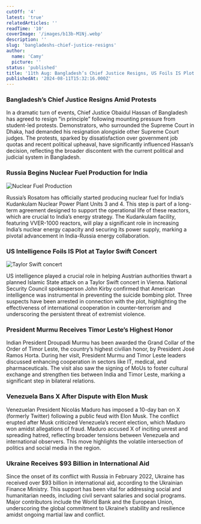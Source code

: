 ```yaml
---
cutOff: '4'
latest: 'true'
relatedArticles: ''
readTime: '10'
coverImage: '/images/b13b-M1Nj.webp'
description: ''
slug: 'bangladeshs-chief-justice-resigns'
author:
  name: 'Camy'
  picture: ''
status: 'published'
title: '11th Aug: Bangladesh’s Chief Justice Resigns, US Foils IS Plot at Swift Concert'
publishedAt: '2024-08-11T15:32:16.000Z'
---
```


### Bangladesh’s Chief Justice Resigns Amid Protests

In a dramatic turn of events, Chief Justice Obaidul Hassan of Bangladesh has agreed to resign “in principle” following mounting pressure from student-led protests. Demonstrators, who surrounded the Supreme Court in Dhaka, had demanded his resignation alongside other Supreme Court judges. The protests, sparked by dissatisfaction over government job quotas and recent political upheaval, have significantly influenced Hassan’s decision, reflecting the broader discontent with the current political and judicial system in Bangladesh.

### Russia Begins Nuclear Fuel Production for India

![Nuclear Fuel Production](/images/b13a-MxOD.webp)

Russia’s Rosatom has officially started producing nuclear fuel for India’s Kudankulam Nuclear Power Plant Units 3 and 4. This step is part of a long-term agreement designed to support the operational life of these reactors, which are crucial to India’s energy strategy. The Kudankulam facility, featuring VVER-1000 reactors, will play a significant role in increasing India’s nuclear energy capacity and securing its power supply, marking a pivotal advancement in India-Russia energy collaboration.

### US Intelligence Foils IS Plot at Taylor Swift Concert

![Taylor Swift concert](/images/b13b-IzOD.webp)

US intelligence played a crucial role in helping Austrian authorities thwart a planned Islamic State attack on a Taylor Swift concert in Vienna. National Security Council spokesperson John Kirby confirmed that American intelligence was instrumental in preventing the suicide bombing plot. Three suspects have been arrested in connection with the plot, highlighting the effectiveness of international cooperation in counter-terrorism and underscoring the persistent threat of extremist violence.

### President Murmu Receives Timor Leste’s Highest Honor

Indian President Droupadi Murmu has been awarded the Grand Collar of the Order of Timor Leste, the country’s highest civilian honor, by President José Ramos Horta. During her visit, President Murmu and Timor Leste leaders discussed enhancing cooperation in sectors like IT, medical, and pharmaceuticals. The visit also saw the signing of MoUs to foster cultural exchange and strengthen ties between India and Timor Leste, marking a significant step in bilateral relations.

### Venezuela Bans X After Dispute with Elon Musk

Venezuelan President Nicolás Maduro has imposed a 10-day ban on X (formerly Twitter) following a public feud with Elon Musk. The conflict erupted after Musk criticized Venezuela’s recent election, which Maduro won amidst allegations of fraud. Maduro accused X of inciting unrest and spreading hatred, reflecting broader tensions between Venezuela and international observers. This move highlights the volatile intersection of politics and social media in the region.

### Ukraine Receives $93 Billion in International Aid

Since the onset of its conflict with Russia in February 2022, Ukraine has received over $93 billion in international aid, according to the Ukrainian Finance Ministry. This support has been vital for addressing social and humanitarian needs, including civil servant salaries and social programs. Major contributors include the World Bank and the European Union, underscoring the global commitment to Ukraine’s stability and resilience amidst ongoing martial law and conflict.